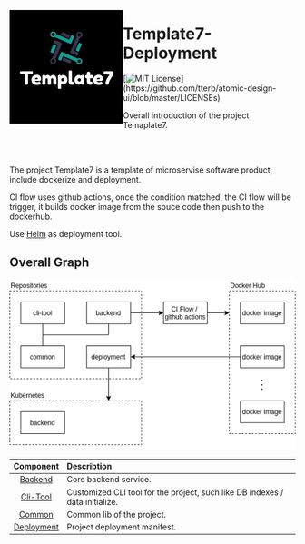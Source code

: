 <p>
  <img align="left" src="resource/readme/logo.png">
</p>

# Template7-Deployment

[![MIT License](https://img.shields.io/apm/l/atomic-design-ui.svg?)](https://github.com/tterb/atomic-design-ui/blob/master/LICENSEs)

Overall introduction of the project Temaplate7.

<br/>
<br/>

The project Template7 is a template of microservise software product, include dockerize and deployment.

CI flow uses github actions, once the condition matched, the CI flow will be trigger, it builds docker image from the souce code then push to the dockerhub.

Use [Helm](https://helm.sh/) as deployment tool.

## Overall Graph

![](./resource/readme/Overall.png)

| Component | Describtion |
| :---: | :--- |
| [Backend](https://github.com/Template7/backend) | Core backend service. |
| [Cli-Tool](https://github.com/Template7/cli-tool) | Customized CLI tool for the project, such like DB indexes / data initialize. |
| [Common](https://github.com/Template7/common) | Common lib of the project. |
| [Deployment](https://github.com/Template7/deployment) | Project deployment manifest. |
